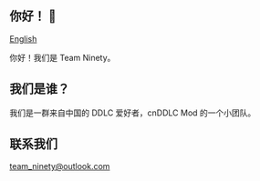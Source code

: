 ## 你好！ 👋
[English](./README.md)

你好！我们是 Team Ninety。

## 我们是谁？
我们是一群来自中国的 DDLC 爱好者，cnDDLC Mod 的一个小团队。

## 联系我们
[team_ninety@outlook.com](mailto:team_ninety@outlook.com)


<!--

**以下是一些让您入门的想法：**

🙋‍♀️ 简短介绍 - 您的组织是做什么的？
🌈 贡献指南 - 社区如何参与？
👩‍💻 有用的资源 - 社区可以在哪里找到您的文档？ 社区还有什么应该知道的吗？
🍿 有趣的事实 - 你的团队早餐吃什么？
🧙 请记住，借助 [Markdown](https://docs.github.com/github/writing-on-github/getting-started-with-writing-and-formatting-on-github/ 基本书写和格式化语法）
-->
